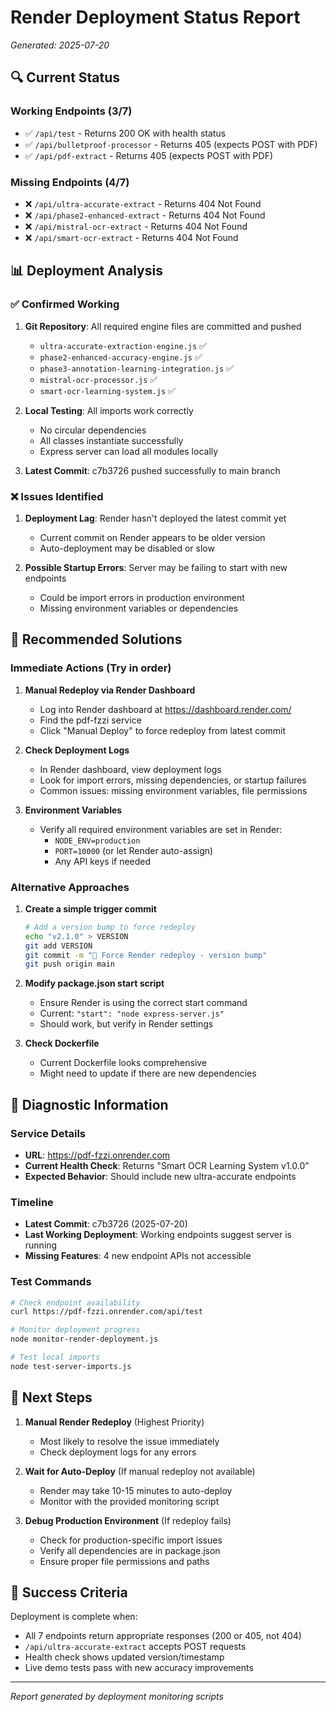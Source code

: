 # Render Deployment Status Report
*Generated: 2025-07-20*

## 🔍 Current Status

### Working Endpoints (3/7)
- ✅ `/api/test` - Returns 200 OK with health status
- ✅ `/api/bulletproof-processor` - Returns 405 (expects POST with PDF)
- ✅ `/api/pdf-extract` - Returns 405 (expects POST with PDF)

### Missing Endpoints (4/7)
- ❌ `/api/ultra-accurate-extract` - Returns 404 Not Found
- ❌ `/api/phase2-enhanced-extract` - Returns 404 Not Found
- ❌ `/api/mistral-ocr-extract` - Returns 404 Not Found
- ❌ `/api/smart-ocr-extract` - Returns 404 Not Found

## 📊 Deployment Analysis

### ✅ Confirmed Working
1. **Git Repository**: All required engine files are committed and pushed
   - `ultra-accurate-extraction-engine.js` ✅
   - `phase2-enhanced-accuracy-engine.js` ✅
   - `phase3-annotation-learning-integration.js` ✅
   - `mistral-ocr-processor.js` ✅
   - `smart-ocr-learning-system.js` ✅

2. **Local Testing**: All imports work correctly
   - No circular dependencies
   - All classes instantiate successfully
   - Express server can load all modules locally

3. **Latest Commit**: c7b3726 pushed successfully to main branch

### ❌ Issues Identified

1. **Deployment Lag**: Render hasn't deployed the latest commit yet
   - Current commit on Render appears to be older version
   - Auto-deployment may be disabled or slow

2. **Possible Startup Errors**: Server may be failing to start with new endpoints
   - Could be import errors in production environment
   - Missing environment variables or dependencies

## 🚀 Recommended Solutions

### Immediate Actions (Try in order)

1. **Manual Redeploy via Render Dashboard**
   - Log into Render dashboard at https://dashboard.render.com/
   - Find the pdf-fzzi service
   - Click "Manual Deploy" to force redeploy from latest commit

2. **Check Deployment Logs**
   - In Render dashboard, view deployment logs
   - Look for import errors, missing dependencies, or startup failures
   - Common issues: missing environment variables, file permissions

3. **Environment Variables**
   - Verify all required environment variables are set in Render:
     - `NODE_ENV=production`
     - `PORT=10000` (or let Render auto-assign)
     - Any API keys if needed

### Alternative Approaches

1. **Create a simple trigger commit**
   ```bash
   # Add a version bump to force redeploy
   echo "v2.1.0" > VERSION
   git add VERSION
   git commit -m "🔄 Force Render redeploy - version bump"
   git push origin main
   ```

2. **Modify package.json start script**
   - Ensure Render is using the correct start command
   - Current: `"start": "node express-server.js"`
   - Should work, but verify in Render settings

3. **Check Dockerfile**
   - Current Dockerfile looks comprehensive
   - Might need to update if there are new dependencies

## 🔬 Diagnostic Information

### Service Details
- **URL**: https://pdf-fzzi.onrender.com
- **Current Health Check**: Returns "Smart OCR Learning System v1.0.0"
- **Expected Behavior**: Should include new ultra-accurate endpoints

### Timeline
- **Latest Commit**: c7b3726 (2025-07-20)
- **Last Working Deployment**: Working endpoints suggest server is running
- **Missing Features**: 4 new endpoint APIs not accessible

### Test Commands
```bash
# Check endpoint availability
curl https://pdf-fzzi.onrender.com/api/test

# Monitor deployment progress
node monitor-render-deployment.js

# Test local imports
node test-server-imports.js
```

## 🎯 Next Steps

1. **Manual Render Redeploy** (Highest Priority)
   - Most likely to resolve the issue immediately
   - Check deployment logs for any errors

2. **Wait for Auto-Deploy** (If manual redeploy not available)
   - Render may take 10-15 minutes to auto-deploy
   - Monitor with the provided monitoring script

3. **Debug Production Environment** (If redeploy fails)
   - Check for production-specific import issues
   - Verify all dependencies are in package.json
   - Ensure proper file permissions and paths

## 🔄 Success Criteria

Deployment is complete when:
- All 7 endpoints return appropriate responses (200 or 405, not 404)
- `/api/ultra-accurate-extract` accepts POST requests
- Health check shows updated version/timestamp
- Live demo tests pass with new accuracy improvements

---
*Report generated by deployment monitoring scripts*